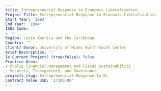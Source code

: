 ```yaml
---
title: Entrepreneurial Response to Economic Liberalization
Project Title: Entrepreneurial Response to Economic Liberalization
Start Year: '1993'
End Year: '1994'
ISO3 Code:
- ''
Region: Latin America and the Caribbean
Country: ''
Client/ Donor: University of Miami North-South Center
Brief Description: ''
Is Current Project? (true/false): false
Practice Area:
- Public Financial Management and Fiscal Sustainability
- Security, Transparency, and Governance
projects_slug: Entrepreneurial-Response-to-Ec
Contract Value USD: '17100.00'
---
```


